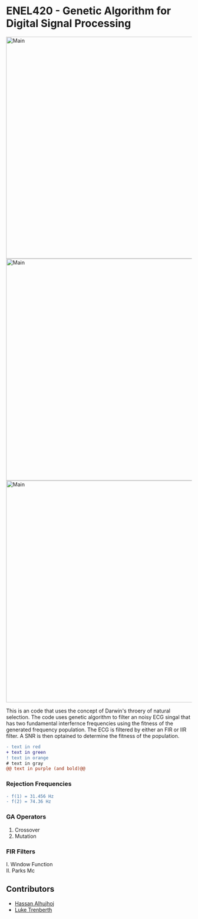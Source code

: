 # ENEL420 - Genetic Algorithm for Digital Signal Processing
<img src="wiki/10kGen.PNG" alt="Main" width="600"/>
<img src="wiki/bf_filtering_10kGen.PNG" alt="Main" width="600"/>
<img src="wiki/bf_filtering_100Gen50Pop.PNG" alt="Main" width="600"/>

This is an code that uses the concept of Darwin's throery of natural selection. The code uses genetic algorithm 
to filter an noisy ECG singal that has two fundamental interfernce frequencies using the fitness of the generated frequency
population. The ECG is filtered by either an FIR or IIR filter. A SNR is then optained to determine the fitness of the population.

```diff
- text in red
+ text in green
! text in orange
# text in gray
@@ text in purple (and bold)@@
```

### Rejection Frequencies
```diff
- f(1) = 31.456 Hz
- f(2) = 74.36 Hz
```
### GA Operators
1. Crossover
2. Mutation

### FIR Filters
I. Window Function  
II. Parks Mc  

## Contributors
* [Hassan Alhujhoj](https://github.com/hassan-alhujhoj)
* [Luke Trenberth](https://eng-git.canterbury.ac.nz/ltr28)